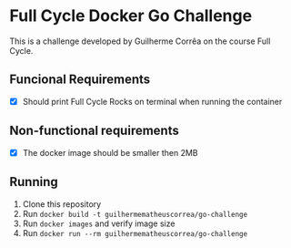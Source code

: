 # Full Cycle Docker Go Challenge

This is a challenge developed by Guilherme Corrêa on the course Full Cycle. 

## Funcional Requirements

- [x] Should print Full Cycle Rocks on terminal when running the container

## Non-functional requirements

- [x] The docker image should be smaller then 2MB

## Running

1. Clone this repository
2. Run ```docker build -t guilhermematheuscorrea/go-challenge```
4. Run ```docker images``` and verify image size
3. Run ```docker run --rm guilhermematheuscorrea/go-challenge```
